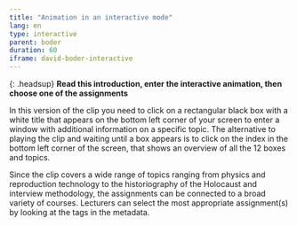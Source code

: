```yaml
---
title: "Animation in an interactive mode"
lang: en
type: interactive
parent: boder
duration: 60
iframe: david-boder-interactive
---
```


{: .headsup}
**Read this introduction, enter the interactive animation, then choose one of the assignments**

In this version of the clip you need to click on a rectangular black box with a white title that appears on the bottom left corner of your screen to enter a window with additional information on a specific topic.
The alternative to playing the clip and waiting until a box appears is to click on the index in the bottom left corner of the screen, that shows an overview of all the 12 boxes and topics.

Since the clip covers a wide range of topics ranging from physics and reproduction technology to the historiography of the Holocaust and interview methodology, the assignments can be connected to a broad variety of courses. Lecturers can select the most appropriate assignment(s) by looking at the tags in the metadata.


<!-- more -->

